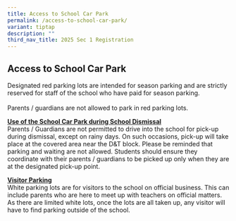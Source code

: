 ```yaml
---
title: Access to School Car Park
permalink: /access-to-school-car-park/
variant: tiptap
description: ""
third_nav_title: 2025 Sec 1 Registration
---
```

<h2>Access to School Car Park</h2>
<p>Designated red parking lots are intended for season parking and are strictly
reserved for staff of the school who have paid for season parking.&nbsp;
<br>
<br>Parents / guardians are not allowed to park in red parking lots.&nbsp;</p>
<p><strong><u>Use of the School Car Park during School Dismissal</u>&nbsp; </strong>
<br>Parents / Guardians are not permitted to drive into the school for pick-up
during dismissal, except on rainy days. On such occasions, pick-up will
take place at the covered area near the D&amp;T block. Please be reminded
that parking and waiting are not allowed. Students should ensure they coordinate
with their parents / guardians to be picked up only when they are at the
designated pick-up point.&nbsp;</p>
<p><strong><u>Visitor Parking</u></strong>
<br>White parking lots are for visitors to the school on official business.
This can include parents who are here to meet up with teachers on official
matters. As there are limited white lots, once the lots are all taken up,
any visitor will have to find parking outside of the school.&nbsp;</p>
<p></p>